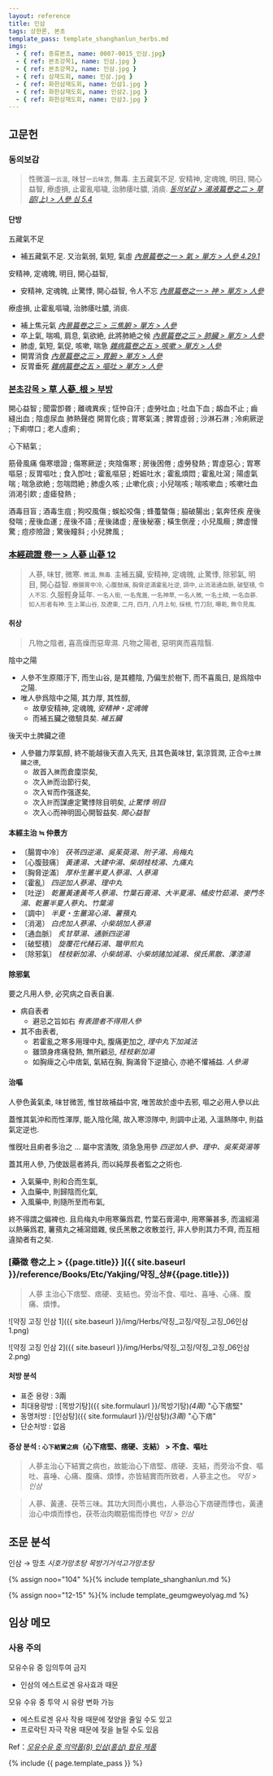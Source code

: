 ```yaml
---
layout: reference
title: 인삼
tags: 상한론, 본초
template_pass: template_shanghanlun_herbs.md
imgs:
  - { ref: 증류본초, name: 0007-0015_인삼.jpg}
  - { ref: 본초강목1, name: 인삼.jpg }
  - { ref: 본초강목2, name: 인삼.jpg }
  - { ref: 삼재도회, name: 인삼.jpg }
  - { ref: 화한삼재도회, name: 인삼1.jpg }
  - { ref: 화한삼재도회, name: 인삼2.jpg }
  - { ref: 화한삼재도회, name: 인삼3.jpg }
---
```



## 고문헌


### 동의보감

> 性微溫<small>一云溫</small>, 味甘<small>一云味苦</small>, 無毒. 主五藏氣不足. 安精神, 定魂魄, 明目, 開心益智, 療虛損, 止霍亂嘔噦, 治肺痿吐膿, 消痰. _[동의보감 > 湯液篇卷之二 > 草部(上) >  人參 심 5.4](https://mediclassics.kr/books/8/volume/21/#content_1234)_

#### 단방

五藏氣不足
* 補五藏氣不足. 又治氣弱, 氣短, 氣虛 _[內景篇卷之一 > 氣 > 單方 >  人參 4.29.1](https://mediclassics.kr/books/8/volume/1/#content_797)_

安精神, 定魂魄, 明目, 開心益智,
* 安精神, 定魂魄, 止驚悸, 開心益智, 令人不忘 _[內景篇卷之一 > 神 > 單方 > 人參](https://mediclassics.kr/books/8/volume/1#content_1208)_

療虛損, 止霍亂嘔噦, 治肺痿吐膿, 消痰.
* 補上焦元氣 _[內景篇卷之三 > 三焦腑 > 單方 > 人參](https://mediclassics.kr/books/8/volume/3#content_1069)_
* 卒上氣, 喘鳴, 肩息, 氣欲絶, 此將肺絶之候 _[內景篇卷之三 > 肺臟 > 單方 > 人參](https://mediclassics.kr/books/8/volume/3#content_507)_
* 肺虛, 氣短, 氣促, 咳嗽, 喘急 _[雜病篇卷之五 > 咳嗽 > 單方 > 人參](https://mediclassics.kr/books/8/volume/13#content_1202)_
* 開胃消食 _[內景篇卷之三 > 胃腑 > 單方 > 人參](https://mediclassics.kr/books/8/volume/3#content_776)_
* 反胃垂死 _[雜病篇卷之五 > 嘔吐 > 單方 > 人參](https://mediclassics.kr/books/8/volume/13#content_397)_


### [본초강목 > 草	人蔘_根 > 부방]()

開心益智 ; 聞雷卽昬 ; 離魂異疾 ; 怔忡自汗 ;
虛勞吐血 ; 吐血下血 ; 衂血不止 ; 齒縫出血 ; 陰虛尿血
肺熱聲瘂
開胃化痰 ; 胃寒氣滿 ; 脾胃虛弱 ;
沙淋石淋 ;
冷痢厥逆 ; 下痢噤口 ; 老人虛痢 ;

心下結氣 ;

筋骨風痛
傷寒壞證 ; 傷寒厥逆 ; 夾陰傷寒 ;
房後困倦 ; 虛勞發熱 ;
胃虛惡心 ; 胃寒嘔惡 ; 反胃嘔吐 ; 食入卽吐 ; 霍亂嘔惡 ; 姙娠吐水 ;
霍亂煩悶 ; 霍亂吐瀉 ;
陽虛氣喘 ; 喘急欲絶 ; 忽喘悶絶 ; 肺虛久咳 ; 止嗽化痰 ; 小兒喘咳 ; 喘咳嗽血 ; 咳嗽吐血
消渇引飮 ;
虛瘧發熱 ;

酒毒目盲 ; 酒毒生疽 ; 狗咬風傷 ; 蜈蚣咬傷 ; 蜂蠆螫傷 ; 脇破腸出 ; 氣奔怌疾
産後發喘 ; 産後血運 ; 産後不語 ; 産後諸虛 ; 産後秘塞 ; 橫生倒産 ;
小兒風癎 ; 脾虛慢驚 ; 痘疹險證 ; 驚後瞳斜 ; 小兒脾風 ;

### [本經疏證 卷一  > 人蔘 山蔘 12](https://mediclassics.kr/books/154/volume/1/#content_90)

> 人蔘, 味甘, 微寒. <small>微溫, 無毒.</small> 主補五臟, 安精神, 定魂魄, 止驚悸, 除邪氣, 明目, 開心益智. <small>療腸胃中冷, 心腹鼓痛, 胸脅逆滿霍亂吐逆, 調中, 止消渴通血脈, 破堅積, 令人不忘.</small> 久服輕身延年. <small>一名人銜, 一名鬼蓋, 一名神草, 一名人微, 一名土精, 一名血蔘. 如人形者有神. 生上黨山谷, 及遼東, 二月, 四月, 八月上旬, 採根, 竹刀刮, 曝乾, 無令見風.</small>


#### 취상

> 凡物之陰者, 喜高燥而惡卑濕. 凡物之陽者, 惡明爽而喜陰翳.

陰中之陽
* 人參不生原隰汙下, 而生山谷, 是其體陰, 乃偏生於樹下, 而不喜風日, 是爲陰中之陽.
* 唯人參爲陰中之陽, 其力厚, 其性醇,
  - 故擧安精神, 定魂魄, _安精神・定魂魄_
  - 而補五臟之徵驗具矣.  _補五臟_

後天中土脾臟之德
* 人參雖力厚氣醇, 終不能越後天直入先天, 且其色黃味甘, 氣涼質潤, 正合`中土脾臟之德`,
  - 故首入`脾`而倉廩崇矣,
  - 次入`肺`而治節行矣,
  - 次入`腎`而作强遂矣,
  - 次入`肝`而謀慮定驚悸除目明矣,  _止驚悸_ _明目_
  - 次入`心`而神明固心開智益矣.  _開心益智_



#### 本經主治 ≒ 仲景方

* 〔腸胃中冷〕 _茯苓四逆湯、吳茱萸湯、附子湯、烏梅丸_
* 〔心腹鼓痛〕 _黃連湯、大建中湯、柴胡桂枝湯、九痛丸_
* 〔胸脅逆滿〕 _厚朴生薑半夏人蔘湯、人蔘湯_
* 〔霍亂〕 _四逆加人蔘湯、理中丸_
* 〔吐逆〕 _乾薑黃連黃芩人蔘湯、竹葉石膏湯、大半夏湯、橘皮竹茹湯、麥門冬湯、乾薑半夏人蔘丸、竹葉湯_
* 〔調中〕 _半夏・生薑瀉心湯、薯蕷丸_
* 〔消渴〕 _白虎加人蔘湯、小柴胡加人蔘湯_
* 〔通血脈〕 _炙甘草湯、通脈四逆湯_
* 〔破堅積〕 _旋覆花代赭石湯、鼈甲煎丸_
* 〔除邪氣〕 _桂枝新加湯、小柴胡湯、小柴胡諸加減湯、侯氏黑散、澤漆湯_

#### 除邪氣

要之凡用人參, 必究病之自表自裏.
* 病自表者
  - 避忌之旨如右 _有表證者不得用人參_
* 其不由表者,
  - 若霍亂之寒多用理中丸, 腹痛更加之, _理中丸下加減法_
  - 雖頭身疼痛發熱, 無所顧忌, _桂枝新加湯_
  - 如胸痺之心中痞氣, 氣結在胸, 胸滿脅下逆搶心, 亦絶不懼補益. _人參湯_


#### 治嘔

人參色黃氣柔, 味甘微苦, 惟甘故補益中宮, 唯苦故於虛中去邪, 嘔之必用人參以此



蓋惟其氣沖和而性渾厚, 能入陰化陽, 故入寒涼隊中, 則調中止渴, 入溫熱隊中, 則益氣定逆也.

惟旣吐且痢者多治之 ... 屬中宮潰敗, 須急急用參 _四逆加人參、理中、吳茱萸湯等_


蓋其用人參, 乃使跋扈者將兵, 而以純厚長者監之之術也.

* 入氣藥中, 則和合而生氣,
* 入血藥中, 則歸陰而化氣,
* 入風藥中, 則隨所至而布氣,

終不得謂之偏裨也. 且烏梅丸中用寒藥爲君, 竹葉石膏湯中, 用寒藥甚多, 而溫經湯以熱藥爲君, 薯蕷丸之補瀉錯雜, 侯氏黑散之收散並行, 非人參則其力不齊, 而互相違拗者有之矣.

### [藥徵 卷之上 > {{page.title}} ]({{ site.baseurl }}/reference/Books/Etc/Yakjing/약징_상#{{page.title}})

> 人蔘 主治心下痞堅、痞硬、支結也。旁治不食、嘔吐、喜唾、心痛、腹痛、煩悸。

![약징 고징 인삼 1]({{ site.baseurl }}/img/Herbs/약징_고징/약징_고징_06인삼1.png)

![약징 고징 인삼 2]({{ site.baseurl }}/img/Herbs/약징_고징/약징_고징_06인삼2.png)


#### 처방 분석

* 표준 용량 : 3兩
* 최대용량방 : [목방기탕]({{ site.formulaurl }}/목방기탕)_(4兩)_ "心下痞堅"
* 동명처방 : [인삼탕]({{ site.formulaurl }}/인삼탕)_(3兩)_ "心下痞"
* 단순처방 : 없음


#### 증상 분석 : `心下結實之病`（心下痞堅、痞硬、支結） > 不食、嘔吐

> 人蔘主治心下結實之病也，故能治心下痞堅、痞硬、支結，而旁治不食、嘔吐、喜唾、心痛、腹痛、煩悸，亦皆結實而所致者，人蔘主之也。 _약징 > 인삼_




> 人蔘、黃連、茯苓三味。其功大同而小異也，人蔘治心下痞硬而悸也，黃連治心中煩而悸也，茯苓治肉瞤筋惕而悸也 _약징 > 인삼_

## 조문 분석

인삼 → 망초 _시호가망초탕_ _목방기거석고가망초탕_

{% assign noo="104" %}{% include template_shanghanlun.md %}

{% assign noo="12-15" %}{% include template_geumgweyolyag.md %}

## 임상 메모

### 사용 주의

모유수유 중 임의투여 금지
* 인삼의 에스트로겐 유사효과 때문

모유 수유 중 투약 시 유량 변화 가능
* 에스트로겐 유사 작용 때문에 젖양을 줄일 수도 있고
* 프로락틴 자극 작용 때문에 젖을 늘릴 수도 있음

Ref：_[모유수유 중 의약품(8) 인삼(홍삼) 함유 제품](http://www.mjmedi.com/news/articleView.html?idxno=21399)_


{% include {{ page.template_pass }} %}
